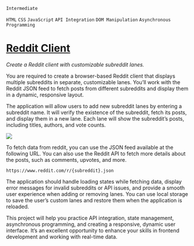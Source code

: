 `Intermediate`

`HTML` `CSS` `JavaScript` `API Integration` `DOM Manipulation` `Asynchronous Programming`

# [Reddit Client](https://roadmap.sh/projects/reddit-client)

_Create a Reddit client with customizable subreddit lanes._

You are required to create a browser-based Reddit client that displays multiple subreddits in separate, customizable lanes. You’ll work with the Reddit JSON feed to fetch posts from different subreddits and display them in a dynamic, responsive layout.

The application will allow users to add new subreddit lanes by entering a subreddit name. It will verify the existence of the subreddit, fetch its posts, and display them in a new lane. Each lane will show the subreddit’s posts, including titles, authors, and vote counts.

![](https://i.postimg.cc/RZyByrKN/layout.png)

To fetch data from reddit, you can use the JSON feed available at the following URL. You can also use the Reddit API to fetch more details about the posts, such as comments, upvotes, and more.

`https://www.reddit.com/r/{subreddit}.json`

The application should handle loading states while fetching data, display error messages for invalid subreddits or API issues, and provide a smooth user experience when adding or removing lanes. You can use local storage to save the user’s custom lanes and restore them when the application is reloaded.

This project will help you practice API integration, state management, asynchronous programming, and creating a responsive, dynamic user interface. It’s an excellent opportunity to enhance your skills in frontend development and working with real-time data.
